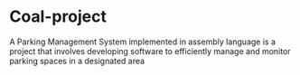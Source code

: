 # Coal-project
A Parking Management System implemented in assembly language is a project that involves developing software to efficiently manage and monitor parking spaces in a designated area
